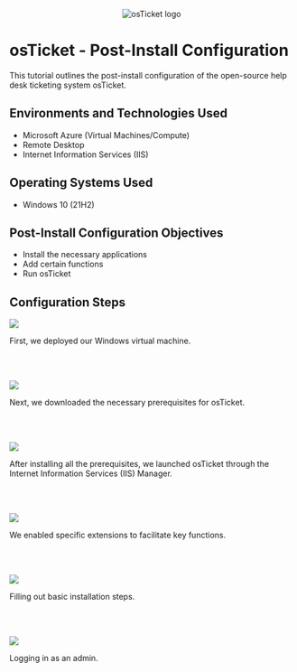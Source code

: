 <p align="center">
<img src="https://i.imgur.com/Clzj7Xs.png" alt="osTicket logo"/>
</p>

<h1>osTicket - Post-Install Configuration</h1>
This tutorial outlines the post-install configuration of the open-source help desk ticketing system osTicket.<br />


<h2>Environments and Technologies Used</h2>

- Microsoft Azure (Virtual Machines/Compute)
- Remote Desktop
- Internet Information Services (IIS)

<h2>Operating Systems Used </h2>

- Windows 10</b> (21H2)

<h2>Post-Install Configuration Objectives</h2>

- Install the necessary applications
- Add certain functions
- Run osTicket

<h2>Configuration Steps</h2>

<p>
<img src="https://scontent-lga3-2.xx.fbcdn.net/v/t1.15752-9/462554576_2849246758573287_3383910012200417354_n.jpg?_nc_cat=105&ccb=1-7&_nc_sid=9f807c&_nc_ohc=wckJkDqUHcAQ7kNvgFSJ4Wj&_nc_zt=23&_nc_ht=scontent-lga3-2.xx&_nc_gid=A4pzuVGmWgU4tlgN-ld08hZ&oh=03_Q7cD1QH-Mab9HYH2-wvGlYUdJKzXSiegPVj3a4hB5Oam55SI_Q&oe=6739EB65"/>
</p>
<p>
First, we deployed our Windows virtual machine.
</p>
<br />
<br />

<p>
<img src="https://scontent-lga3-2.xx.fbcdn.net/v/t1.15752-9/462547977_3837102143224045_4044274293581054929_n.jpg?_nc_cat=109&ccb=1-7&_nc_sid=9f807c&_nc_ohc=pLl97oPm_bwQ7kNvgEyqceH&_nc_zt=23&_nc_ht=scontent-lga3-2.xx&_nc_gid=AY2yvifopNUMv8UlENDHxJm&oh=03_Q7cD1QGtgSnCfXKzjcjY9o6xN8n8zZP4lRoo_1Q4z2Q5Xln0Fg&oe=6739CF45"/>
</p>
<p> Next, we downloaded the necessary prerequisites for osTicket.
</p>
<br />
<br />

<p>
<img src="https://scontent-lga3-2.xx.fbcdn.net/v/t1.15752-9/462576748_8779576668772576_448718027474145368_n.jpg?_nc_cat=105&ccb=1-7&_nc_sid=9f807c&_nc_ohc=omw_-Xh1TgIQ7kNvgExWf_H&_nc_zt=23&_nc_ht=scontent-lga3-2.xx&_nc_gid=A4fEbDmlXm_gIIYq1SgzVGi&oh=03_Q7cD1QHPZmbzzxN5N3a468iyTCOXI93SuUZMzDv6Xx33rgAarQ&oe=6739C119"/>
</p>
<p>
After installing all the prerequisites, we launched osTicket through the Internet Information Services (IIS) Manager.
</p>
<br />
<br />

<p>
<img src="https://scontent-lga3-2.xx.fbcdn.net/v/t1.15752-9/462582168_1236428111011862_1594518713459543303_n.jpg?_nc_cat=105&ccb=1-7&_nc_sid=9f807c&_nc_ohc=NonkX1Ekmn4Q7kNvgGElehM&_nc_zt=23&_nc_ht=scontent-lga3-2.xx&_nc_gid=A8wjt86i1ropF8hz4R3bmnf&oh=03_Q7cD1QHqqRDWY1YjpBGR6TtDCUWKyFZr9j8Ip0t4MOOgtpxQhg&oe=6739EEDA"/>
</p>
<p>
We enabled specific extensions to facilitate key functions.
</p>
<br />
<br/>

<p>
<img src="https://scontent-lga3-1.xx.fbcdn.net/v/t1.15752-9/462550858_1063608118474463_1426451782000312587_n.jpg?_nc_cat=103&ccb=1-7&_nc_sid=9f807c&_nc_ohc=SiMM2-SFaxkQ7kNvgEE9pl3&_nc_zt=23&_nc_ht=scontent-lga3-1.xx&_nc_gid=AGcQtyPXuYgnqwhbfag8RPF&oh=03_Q7cD1QGpahtCb4hdHMzPvGHrFHMQ5elW85LM2FTWOoAkCfw3Eg&oe=6739E9F0"/>
</p>
<p>
Filling out basic installation steps.
</p>
<br />
<br />

<p>
<img src="https://scontent-lga3-2.xx.fbcdn.net/v/t1.15752-9/462549257_1968018593665182_8247613250511468677_n.jpg?_nc_cat=107&ccb=1-7&_nc_sid=9f807c&_nc_ohc=5QL30z0Ex0EQ7kNvgEnybsi&_nc_zt=23&_nc_ht=scontent-lga3-2.xx&_nc_gid=A4kcCcA-D3y17cNsIGyDU4o&oh=03_Q7cD1QGJRNt9dEQyWvGRtLsbCZrsXQf50tei7odeVr5Qf74TVQ&oe=6739E3F7"/>
</p>
<p>
Logging in as an admin.
</p>
<br />
